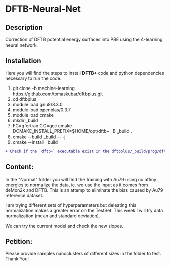 # DFTB-Neural-Net

## Description
Correction of DFTB potential energy surfaces into PBE using the $\Delta$-learning neural network. 

## Installation
Here you will find the steps to install **DFTB+** code and python dependencies necessary to run the code. 

1. git clone -b machine-learning https://github.com/tomaskubar/dftbplus.git 
2. cd dftbplus
3. module load gnu8/8.3.0
4. module load openblas/0.3.7
5. module load cmake
6. mkdir _build 
7. FC=gfortran CC=gcc cmake -DCMAKE_INSTALL_PREFIX=$HOME/opt/dftb+ -B _build .
8. cmake --build _build -- -j 
9. cmake --install _build

```diff 
+ Check if the `dftb+` executable exist in the dftbplus/_build/prog/dftb+/ folder. If so, then everything is okay. 
```

## Content:
 In the "Normal" folder you will find the training with Au79 using no affiny energies to normalize the data, ie. we use the input as it comes from deMon2k and DFTB.
 This is an attemp to eliminate the bias caused by Au79 reference dataset.
 
 I am trying different sets of hyperparameters but deleating this normalization makes a greater error on the TestSet.
 This week I will try data normalization (mean and standard deviation).
 
 We can try the current model and check the new slopes.

## Petition:
Please provide samples nanoclusters of different sizes in the folder to test. 
Thank You!
